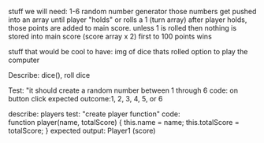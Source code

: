 stuff we will need:
1-6 random number generator
those numbers get pushed into an array until player "holds" or rolls a 1 (turn array)
after player holds, those points are added to main score. unless 1 is rolled then nothing is stored into main score (score array x 2)
first to 100 points wins

stuff that would be cool to have:
img of dice thats rolled
option to play the computer

Describe: dice(), roll dice

Test: "it should create a random number between 1 through 6
code: on button click
expected outcome:1, 2, 3, 4, 5, or 6

describe: players
test: "create player function"
code:  
  function player(name, totalScore) {
    this.name = name;
    this.totalScore = totalScore;
  }
expected output: Player1 (score)